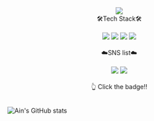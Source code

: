 <div align="center">
  <img src="https://capsule-render.vercel.app/api?type=waving&&color=FF99CC&height=200&section=header&text=Ain%20Github&fontColor=FFFFFF&fontSize=90&theme=radicala" />
</div>

<div align="center">
🛠Tech Stack🛠
</div></br>
<div align="center">
  <img src="https://img.shields.io/badge/JAVASCRIPT-F7DF1E?style=for-the-badge&logo=JAVASCRIPT&logoColor=white">
  <img src="https://img.shields.io/badge/CSS3-1572B66?style=for-the-badge&logo=CSS3&logoColor=white">
  <img src="https://img.shields.io/badge/HTML5-E34F26?style=for-the-badge&logo=html5&logoColor=white">
  <img src="https://img.shields.io/badge/MySQL-4479A1?style=for-the-badge&logo=MySQL&logoColor=white">
</div></br>

<div align="center">
☁️SNS list☁️ 
</div></br>

<div align="center">
  <a href="https://ain-blog.tistory.com/" target="_blank"><img src="https://img.shields.io/badge/tistory-FF99CC?style=flat-square&logo=tistory&logoColor=white"/></a>
  <a href="https://sepia-trillium-42c.notion.site/ERICA-Web-1b2b3ea45043412b9ac0a76bd11a3201?pvs=4" target="_blank"><img src="https://img.shields.io/badge/notion-000000?style=flat-square&logo=notion&logoColor=white"/></a>
  
</div></br>
<div align="center">
  👆 Click the badge‼️
</div></br>

![Ain's GitHub stats](https://github-readme-stats.vercel.app/api?username=Ain1204&theme=calm&show_icons=true)

